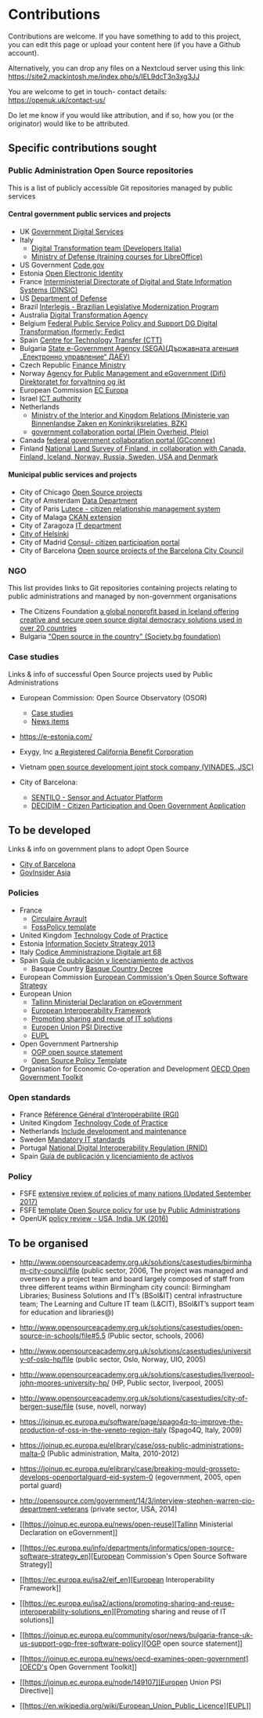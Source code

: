 # Contributions

Contributions are welcome. If you have something to add to this project, you can edit this page or upload your content here (if you have a Github account). 

Alternatively, you can drop any files on a Nextcloud server using this link: https://site2.mackintosh.me/index.php/s/IEL9dcT3n3xg3JJ

You are welcome to get in touch- contact details: https://openuk.uk/contact-us/

Do let me know if you would like attribution, and if so, how you (or the originator) would like to be attributed.

## Specific contributions sought

### Public Administration Open Source repositories
This is a list of publicly accessible Git repositories managed by public services

#### Central government public services and projects
- UK [Government Digital Services](https://github.com/alphagov)
- Italy 
   - [Digital Transformation team (Developers Italia)](https://github.com/italia)
   - [Ministry of Defense (training courses for LibreOffice)](https://github.com/libreitalia/VideocorsoLibreDifesa)
- US Government [Code.gov](https://code.gov/)
- Estonia [Open Electronic Identity](https://github.com/open-eid)
- France [Interministerial Directorate of Digital and State Information Systems (DINSIC)](https://github.com/betagouv)
- US [Department of Defense](https://github.com/deptofdefense)
- Brazil [Interlegis - Brazilian Legislative Modernization Program](https://github.com/interlegis)
- Australia [Digital Transformation Agency](https://github.com/AusDTO)
- Belgium [Federal Public Service Policy and Support DG Digital Transformation (formerly: Fedict](https://github.com/Fedict)
- Spain [Centre for Technology Transfer (CTT)](https://github.com/ctt-gob-es)
- Bulgaria [State e-Government Agency (SEGA)(Държавната агенция „Електронно управление“ ДАЕУ)](https://github.com/governmentbg)
- Czech Republic [Finance Ministry](https://github.com/otevrena-data-mfcr/Supervizor)
- Norway [Agency for Public Management and eGovernment (Difi) Direktoratet for forvaltning og ikt](http://difi.github.io/)
- European Commission [EC Europa](https://github.com/ec-europa/)
- Israel [ICT authority](https://github.com/CIOIL/DataGovIL/tree/master/GovExt)
- Netherlands 
   - [Ministry of the Interior and Kingdom Relations (Ministerie van Binnenlandse Zaken en Koninkrijksrelaties, BZK)](https://github.com/MinBZK)
   - [government collaboration portal (Plein Overheid, Pleio) ](https://github.com/Pleio)
- Canada [federal government collaboration portal (GCconnex) ](https://github.com/gctools-outilsgc)
- Finland [National Land Survey of Finland, in collaboration with Canada, Finland, Iceland, Norway, Russia, Sweden, USA and Denmark](https://github.com/oskariorg)
    
#### Municipal public services and projects
- City of Chicago [Open Source projects](https://github.com/Chicago)
- City of Amsterdam [Data Department](https://amsterdam.github.io/projects/)
- City of Paris [Lutece - citizen relationship management system](https://github.com/lutece-platform/lutece-collab-plugin-suggest)
- City of Malaga [CKAN extension](https://github.com/damalaga/ckanext-malaga)
- City of Zaragoza [IT department](https://github.com/migasfree/migasfree)
- [City of Helsinki](https://city-of-helsinki.github.io)
- City of Madrid [Consul- citizen participation portal](https://github.com/consul/consul)
- City of Barcelona [Open source projects of the Barcelona City Council](https://ajuntamentdebarcelona.github.io/en/index_en.html)


### NGO
This list provides links to Git repositories containing projects relating to public administrations and managed by non-government organisations

- The Citizens Foundation [a global nonprofit based in Iceland offering creative and secure open source digital democracy solutions used in over 20 countries](https://github.com/CitizensFoundation)
- Bulgaria ["Open source in the country" (Society.bg foundation) ](https://github.com/obshtestvo)

### Case studies
Links & info of successful Open Source projects used by Public Administrations
- European Commission: Open Source Observatory (OSOR)
   - [Case studies](https://joinup.ec.europa.eu/page/osor-case-studies)
   - [News items](https://joinup.ec.europa.eu/collection/open-source-observatory-osor?f%5B0%5D=collection_type%3Anews)

- https://e-estonia.com/
- Exygy, Inc [a Registered California Benefit Corporation](https://github.com/Exygy)
- Vietnam [open source development joint stock company (VINADES.,JSC)](https://github.com/nukeviet/eGovernment)
- City of Barcelona:
   - [SENTILO - Sensor and Actuator Platform ](https://github.com/sentilo/sentilo)
   - [DECIDIM - Citizen Participation and Open Government Application](https://github.com/AjuntamentdeBarcelona/decidim-barcelona)


## To be developed
Links & info on government plans to adopt Open Source
- [City of Barcelona](https://itsfoss.com/barcelona-open-source/)
- [GovInsider Asia](https://govinsider.asia/innovation/exclusive-estonia-wants-to-build-open-source-software-with-other-countries/)

### Policies
- France
  - [Circulaire Ayrault](https://joinup.ec.europa.eu/news/april-publishes-english-trans)
  - [FossPolicy template](https://github.com/DISIC/foss-contrib-policy-template/blob/master/FOSSPolicyTemplate.md)
- United Kingdom [Technology Code of Practice](https://joinup.ec.europa.eu/news/be-open)
- Estonia [Information Society Strategy 2013](https://joinup.ec.europa.eu/sites/default/files/document/2017-01/open_source_observatory_annual_report_3.pdf)
- Italy [Codice Amministrazione Digitale art 68](https://joinup.ec.europa.eu/sites/default/files/document/2017-01/open_source_observatory_annual_report_3.pdf)
- Spain [Guía de publicación y licenciamiento de activos](https://joinup.ec.europa.eu/sites/default/files/document/2017-01/open_source_observatory_annual_report_3.pdf)
  - Basque Country [Basque Country Decree](https://joinup.ec.europa.eu/news/spains-basque-countrys-admi)
- European Commission [European Commission's Open Source Software Strategy](https://ec.europa.eu/info/departments/informatics/open-source-software-strategy_en)
- European Union
  - [Tallinn Ministerial Declaration on eGovernment](https://joinup.ec.europa.eu/news/open-reuse)
  - [European Interoperability Framework](https://ec.europa.eu/isa2/eif_en)
  - [Promoting sharing and reuse of IT solutions](https://ec.europa.eu/isa2/actions/promoting-sharing-and-reuse-interoperability-solutions_en)
  - [Europen Union PSI Directive](https://joinup.ec.europa.eu/node/149107)
  - [EUPL](https://en.wikipedia.org/wiki/European_Union_Public_Licence)
- Open Government Partnership
  - [OGP open source statement](https://joinup.ec.europa.eu/community/osor/news/bulgaria-france-uk-us-support-ogp-free-software-policy)
  - [Open Source Policy Template](https://github.com/DISIC/foss-contrib-policy-template/blob/master/FOSSPolicyTemplate.md)
- Organisation for Economic Co-operation and Development [OECD Open Government Toolkit](https://joinup.ec.europa.eu/news/oecd-examines-open-government)


### Open standards

- France [Référence Général d’Intéropérabilité (RGI)](https://joinup.ec.europa.eu/news/frances-rgi-v2-recommends-odf)
- United Kingdom [Technology Code of Practice](https://joinup.ec.europa.eu/news/be-open)
- Netherlands [Include development and maintenance](https://www.logius.nl/standaarden/)
- Sweden [Mandatory IT standards](https://joinup.ec.europa.eu/news/sweden-updates-list-mandat)
- Portugal [National Digital Interoperability Regulation (RNID)](https://joinup.ec.europa.eu/news/technological-freedom)
- Spain [Guía de publicación y licenciamiento de activos](https://joinup.ec.europa.eu/sites/default/files/document/2017-01/open_source_observatory_annual_report_3.pdf)

### Policy

- FSFE [extensive review of policies of many nations (Updated September 2017)](https://wiki.fsfe.org/Activities/EU_Policies_overview_FS)
- FSFE [template Open Source policy for use by Public Administrations](https://github.com/DISIC/foss-contrib-policy-template/)
- OpenUK [policy review - USA, India, UK (2016)](https://openuk.uk/review-of-global-open-source-policy-across-the-public-sector/)

## To be organised

- http://www.opensourceacademy.org.uk/solutions/casestudies/birminham-city-council/file (public sector, 2006, The project was managed and overseen by a project team and board largely composed of staff from three different teams within Birmingham city council: Birmingham Libraries; Business Solutions and IT’s (BSol&IT) central infrastructure team; The Learning and Culture IT team (L&CIT), BSol&IT’s support team for education and libraries@)
- http://www.opensourceacademy.org.uk/solutions/casestudies/open-source-in-schools/file#5.5 (Public sector, schools, 2006)
- http://www.opensourceacademy.org.uk/solutions/casestudies/university-of-oslo-hp/file (public sector, Oslo, Norway, UIO, 2005)
- http://www.opensourceacademy.org.uk/solutions/casestudies/liverpool-john-moores-university-hp/ (HP, Public sector, liverpool, 2005)
- http://www.opensourceacademy.org.uk/solutions/casestudies/city-of-bergen-suse/file (suse, novell, norway)

- https://joinup.ec.europa.eu/software/page/spago4q-to-improve-the-production-of-oss-in-the-veneto-region-italy (Spago4Q, Italy, 2009)
- https://joinup.ec.europa.eu/elibrary/case/oss-public-administrations-malta-0 (Public administration, Malta, 2010-2012)
- https://joinup.ec.europa.eu/elibrary/case/breaking-mould-grosseto-develops-openportalguard-eid-system-0 (egovernment, 2005, open portal guard)

- http://opensource.com/government/14/3/interview-stephen-warren-cio-department-veterans (private sector, USA, 2014) 


- [[https://joinup.ec.europa.eu/news/open-reuse][Tallinn Ministerial Declaration on eGovernment]]
- [[https://ec.europa.eu/info/departments/informatics/open-source-software-strategy_en][European Commission's Open Source Software Strategy]] 
- [[https://ec.europa.eu/isa2/eif_en][European Interoperability Framework]]
- [[https://ec.europa.eu/isa2/actions/promoting-sharing-and-reuse-interoperability-solutions_en][Promoting sharing and reuse of IT solutions]]
- [[https://joinup.ec.europa.eu/community/osor/news/bulgaria-france-uk-us-support-ogp-free-software-policy][OGP open source statement]]
- [[https://joinup.ec.europa.eu/news/oecd-examines-open-government][OECD's Open Government Toolkit]]
- [[https://joinup.ec.europa.eu/node/149107][Europen Union PSI Directive]]
- [[https://en.wikipedia.org/wiki/European_Union_Public_Licence][EUPL]]




